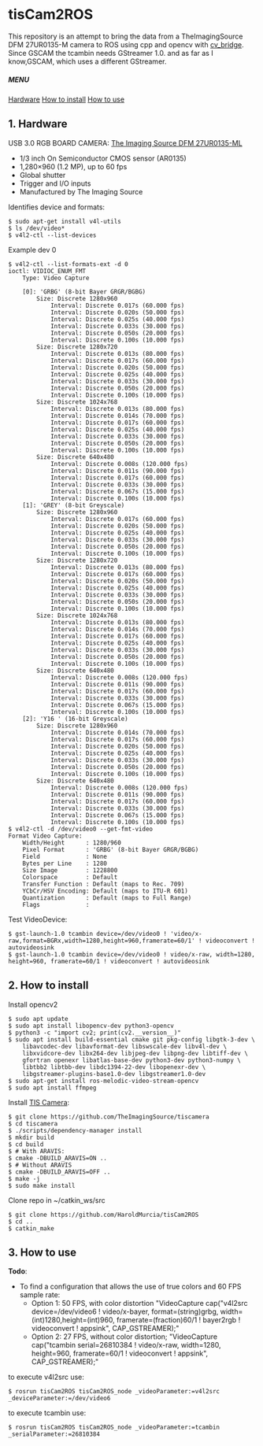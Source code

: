 # tisCam2ROS
This repository is an attempt to bring the data from a TheImagingSource DFM 27UR0135-M camera to ROS using cpp and opencv with [cv_bridge](http://wiki.ros.org/cv_bridge). Since GSCAM the tcambin needs GStreamer 1.0. and as far as I know,GSCAM, which uses a different GStreamer.

##### MENU
[Hardware](#hardware)
[How to install](#how2install)
[How to use](#how2use)


<a name="hardware"/>

## 1. Hardware

USB 3.0 RGB BOARD CAMERA: [The Imaging Source DFM 27UR0135-ML](https://www.theimagingsource.com/products/board-cameras/usb-3.0-color/dfm27ur0135ml/)
* 1/3 inch On Semiconductor CMOS sensor (AR0135)
* 1,280×960 (1.2 MP), up to 60 fps
* Global shutter
* Trigger and I/O inputs
* Manufactured by The Imaging Source

Identifies device and formats:
```console
$ sudo apt-get install v4l-utils
$ ls /dev/video*
$ v4l2-ctl --list-devices
```
Example dev 0
```console
$ v4l2-ctl --list-formats-ext -d 0
ioctl: VIDIOC_ENUM_FMT
	Type: Video Capture

	[0]: 'GRBG' (8-bit Bayer GRGR/BGBG)
		Size: Discrete 1280x960
			Interval: Discrete 0.017s (60.000 fps)
			Interval: Discrete 0.020s (50.000 fps)
			Interval: Discrete 0.025s (40.000 fps)
			Interval: Discrete 0.033s (30.000 fps)
			Interval: Discrete 0.050s (20.000 fps)
			Interval: Discrete 0.100s (10.000 fps)
		Size: Discrete 1280x720
			Interval: Discrete 0.013s (80.000 fps)
			Interval: Discrete 0.017s (60.000 fps)
			Interval: Discrete 0.020s (50.000 fps)
			Interval: Discrete 0.025s (40.000 fps)
			Interval: Discrete 0.033s (30.000 fps)
			Interval: Discrete 0.050s (20.000 fps)
			Interval: Discrete 0.100s (10.000 fps)
		Size: Discrete 1024x768
			Interval: Discrete 0.013s (80.000 fps)
			Interval: Discrete 0.014s (70.000 fps)
			Interval: Discrete 0.017s (60.000 fps)
			Interval: Discrete 0.025s (40.000 fps)
			Interval: Discrete 0.033s (30.000 fps)
			Interval: Discrete 0.050s (20.000 fps)
			Interval: Discrete 0.100s (10.000 fps)
		Size: Discrete 640x480
			Interval: Discrete 0.008s (120.000 fps)
			Interval: Discrete 0.011s (90.000 fps)
			Interval: Discrete 0.017s (60.000 fps)
			Interval: Discrete 0.033s (30.000 fps)
			Interval: Discrete 0.067s (15.000 fps)
			Interval: Discrete 0.100s (10.000 fps)
	[1]: 'GREY' (8-bit Greyscale)
		Size: Discrete 1280x960
			Interval: Discrete 0.017s (60.000 fps)
			Interval: Discrete 0.020s (50.000 fps)
			Interval: Discrete 0.025s (40.000 fps)
			Interval: Discrete 0.033s (30.000 fps)
			Interval: Discrete 0.050s (20.000 fps)
			Interval: Discrete 0.100s (10.000 fps)
		Size: Discrete 1280x720
			Interval: Discrete 0.013s (80.000 fps)
			Interval: Discrete 0.017s (60.000 fps)
			Interval: Discrete 0.020s (50.000 fps)
			Interval: Discrete 0.025s (40.000 fps)
			Interval: Discrete 0.033s (30.000 fps)
			Interval: Discrete 0.050s (20.000 fps)
			Interval: Discrete 0.100s (10.000 fps)
		Size: Discrete 1024x768
			Interval: Discrete 0.013s (80.000 fps)
			Interval: Discrete 0.014s (70.000 fps)
			Interval: Discrete 0.017s (60.000 fps)
			Interval: Discrete 0.025s (40.000 fps)
			Interval: Discrete 0.033s (30.000 fps)
			Interval: Discrete 0.050s (20.000 fps)
			Interval: Discrete 0.100s (10.000 fps)
		Size: Discrete 640x480
			Interval: Discrete 0.008s (120.000 fps)
			Interval: Discrete 0.011s (90.000 fps)
			Interval: Discrete 0.017s (60.000 fps)
			Interval: Discrete 0.033s (30.000 fps)
			Interval: Discrete 0.067s (15.000 fps)
			Interval: Discrete 0.100s (10.000 fps)
	[2]: 'Y16 ' (16-bit Greyscale)
		Size: Discrete 1280x960
			Interval: Discrete 0.014s (70.000 fps)
			Interval: Discrete 0.017s (60.000 fps)
			Interval: Discrete 0.020s (50.000 fps)
			Interval: Discrete 0.025s (40.000 fps)
			Interval: Discrete 0.033s (30.000 fps)
			Interval: Discrete 0.050s (20.000 fps)
			Interval: Discrete 0.100s (10.000 fps)
		Size: Discrete 640x480
			Interval: Discrete 0.008s (120.000 fps)
			Interval: Discrete 0.011s (90.000 fps)
			Interval: Discrete 0.017s (60.000 fps)
			Interval: Discrete 0.033s (30.000 fps)
			Interval: Discrete 0.067s (15.000 fps)
			Interval: Discrete 0.100s (10.000 fps)
$ v4l2-ctl -d /dev/video0 --get-fmt-video
Format Video Capture:
	Width/Height      : 1280/960
	Pixel Format      : 'GRBG' (8-bit Bayer GRGR/BGBG)
	Field             : None
	Bytes per Line    : 1280
	Size Image        : 1228800
	Colorspace        : Default
	Transfer Function : Default (maps to Rec. 709)
	YCbCr/HSV Encoding: Default (maps to ITU-R 601)
	Quantization      : Default (maps to Full Range)
	Flags             :
```
Test VideoDevice:
```console
$ gst-launch-1.0 tcambin device=/dev/video0 ! 'video/x-raw,format=BGRx,width=1280,height=960,framerate=60/1' ! videoconvert ! autovideosink
$ gst-launch-1.0 tcambin device=/dev/video0 ! video/x-raw, width=1280, height=960, framerate=60/1 ! videoconvert ! autovideosink
```

<a name="how2install"/>

## 2. How to install

Install opencv2
```console
$ sudo apt update
$ sudo apt install libopencv-dev python3-opencv
$ python3 -c "import cv2; print(cv2.__version__)"
$ sudo apt install build-essential cmake git pkg-config libgtk-3-dev \
    libavcodec-dev libavformat-dev libswscale-dev libv4l-dev \
    libxvidcore-dev libx264-dev libjpeg-dev libpng-dev libtiff-dev \
    gfortran openexr libatlas-base-dev python3-dev python3-numpy \
    libtbb2 libtbb-dev libdc1394-22-dev libopenexr-dev \
    libgstreamer-plugins-base1.0-dev libgstreamer1.0-dev
$ sudo apt-get install ros-melodic-video-stream-opencv
$ sudo apt install ffmpeg
```
Install [TIS Camera](https://www.theimagingsource.com/documentation/tiscamera/tutorial.html):
```console
$ git clone https://github.com/TheImagingSource/tiscamera
$ cd tiscamera
$ ./scripts/dependency-manager install
$ mkdir build
$ cd build
$ # With ARAVIS:
$ cmake -DBUILD_ARAVIS=ON ..
$ # Without ARAVIS
$ cmake -DBUILD_ARAVIS=OFF ..
$ make -j
$ sudo make install
```
Clone repo in ~/catkin_ws/src
```console
$ git clone https://github.com/HaroldMurcia/tisCam2ROS
$ cd ..
$ catkin_make
```

<a name="how2use"/>

## 3. How to use

**Todo**:
* To find a configuration that allows the use of true colors and 60 FPS sample rate:
    * Option 1: 50 FPS, with color distortion "VideoCapture cap("v4l2src device=/dev/video6 ! video/x-bayer, format=(string)grbg, width=(int)1280,height=(int)960, framerate=(fraction)60/1  ! bayer2rgb ! videoconvert  ! appsink", CAP_GSTREAMER);"
    * Option 2: 27 FPS, without color distortion; "VideoCapture cap("tcambin serial=26810384 ! video/x-raw, width=1280, height=960, framerate=60/1 ! videoconvert ! appsink", CAP_GSTREAMER);"

to execute v4l2src use:
```console
$ rosrun tisCam2ROS tisCam2ROS_node _videoParameter:=v4l2src _deviceParameter:=/dev/video6
```

to execute tcambin use:
```console
$ rosrun tisCam2ROS tisCam2ROS_node _videoParameter:=tcambin _serialParameter:=26810384
```
